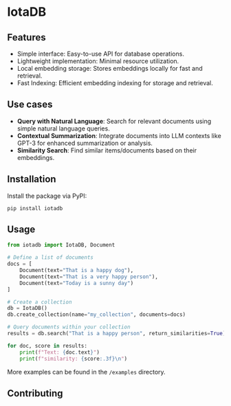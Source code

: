# IotaDB

## Features

- Simple interface: Easy-to-use API for database operations.
- Lightweight implementation: Minimal resource utilization.
- Local embedding storage: Stores embeddings locally for fast and retrieval.
- Fast Indexing: Efficient embedding indexing for storage and retrieval.

## Use cases

- **Query with Natural Language**: Search for relevant documents using simple natural language queries.
- **Contextual Summarization**: Integrate documents into LLM contexts like GPT-3 for enhanced summarization or analysis.
- **Similarity Search**: Find similar items/documents based on their embeddings.

## Installation

Install the package via PyPI:

```
pip install iotadb
```

## Usage

```python
from iotadb import IotaDB, Document

# Define a list of documents
docs = [
    Document(text="That is a happy dog"),
    Document(text="That is a very happy person"),
    Document(text="Today is a sunny day")
]

# Create a collection
db = IotaDB()
db.create_collection(name="my_collection", documents=docs)

# Query documents within your collection
results = db.search("That is a happy person", return_similarities=True)

for doc, score in results:
    print(f"Text: {doc.text}")
    print(f"similarity: {score:.3f}\n")
```

More examples can be found in the `/examples` directory.

## Contributing
